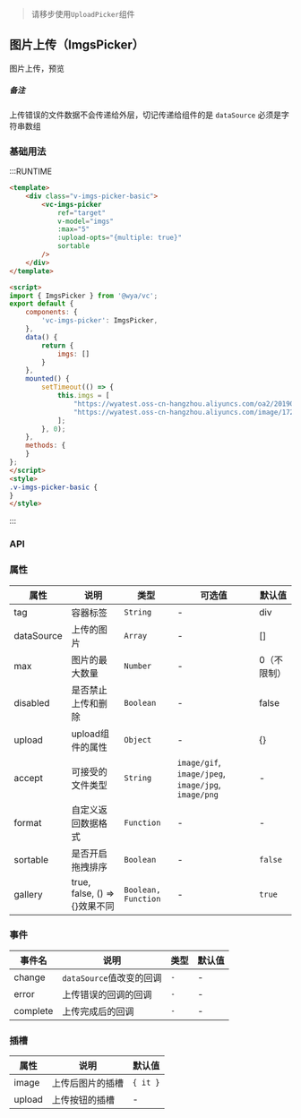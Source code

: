 > 请移步使用`UploadPicker`组件

## 图片上传（ImgsPicker）
图片上传，预览
##### 备注
上传错误的文件数据不会传递给外层，切记传递给组件的是 `dataSource` 必须是字符串数组

### 基础用法

:::RUNTIME
```html
<template>
	<div class="v-imgs-picker-basic">
		<vc-imgs-picker 
			ref="target"
			v-model="imgs" 
			:max="5"
			:upload-opts="{multiple: true}"
			sortable
		/>
	</div>
</template>

<script>
import { ImgsPicker } from '@wya/vc';
export default {
	components: {
		'vc-imgs-picker': ImgsPicker,
	},
	data() {
		return {
			imgs: []
		}
	},
	mounted() {
		setTimeout(() => {
			this.imgs = [
				"https://wyatest.oss-cn-hangzhou.aliyuncs.com/oa2/20190117/1547696227226/222.jpg",
				"https://wyatest.oss-cn-hangzhou.aliyuncs.com/image/172/20190812/112918/微信图片_20190624213255.jpg"
			];
		}, 0);
	},
	methods: {
	}
};
</script>
<style>
.v-imgs-picker-basic {
}
</style>
```
:::
### API

### 属性

属性 | 说明 | 类型 | 可选值 | 默认值
---|---|---|---|---
tag | 容器标签 | `String` | - | div
dataSource | 上传的图片 | `Array` | - | []
max | 图片的最大数量 | `Number` | - |0（不限制）
disabled | 是否禁止上传和删除 | `Boolean` | - | false
upload | upload组件的属性 | `Object` | - | {}
accept | 可接受的文件类型 | `String` | `image/gif`, `image/jpeg`, `image/jpg`, `image/png` | -
format | 自定义返回数据格式 | `Function` | - | -
sortable | 是否开启拖拽排序 | `Boolean` | - | `false` 
gallery | true, false, () => {}效果不同 | `Boolean, Function` | - | `true` 


### 事件

事件名 | 说明 | 类型 | 默认值
---|---|---|---
change | `dataSource`值改变的回调 | `-` | -
error | 上传错误的回调的回调 | `-` | -
complete | 上传完成后的回调 | `-` | -


### 插槽

属性 | 说明 | 默认值
---|---|---
image | 上传后图片的插槽 | `{ it }`
upload | 上传按钮的插槽 | -
